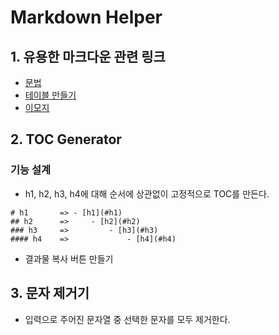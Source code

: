 # Markdown Helper

## 1. 유용한 마크다운 관련 링크
- [문법](https://github.com/codemcd/til/blob/master/TIP/Markdown.md)
- [테이블 만들기](https://www.tablesgenerator.com/markdown_tables)
- [이모지](https://www.webfx.com/tools/emoji-cheat-sheet/)

## 2. TOC Generator
### 기능 설계
- h1, h2, h3, h4에 대해 순서에 상관없이 고정적으로 TOC를 만든다.

```
# h1       => - [h1](#h1)
## h2      =>     - [h2](#h2)
### h3     =>         - [h3](#h3)
#### h4    =>             - [h4](#h4)
```

- 결과물 복사 버튼 만들기

## 3. 문자 제거기
- 입력으로 주어진 문자열 중 선택한 문자를 모두 제거한다.